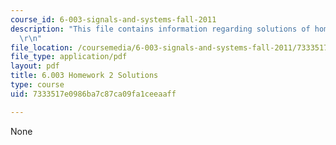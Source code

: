 ```yaml
---
course_id: 6-003-signals-and-systems-fall-2011
description: "This file contains information regarding solutions of homework 2.\r\n\
  \r\n"
file_location: /coursemedia/6-003-signals-and-systems-fall-2011/7333517e0986ba7c87ca09fa1ceeaaff_MIT6_003F11_sol02.pdf
file_type: application/pdf
layout: pdf
title: 6.003 Homework 2 Solutions
type: course
uid: 7333517e0986ba7c87ca09fa1ceeaaff

---
```

None